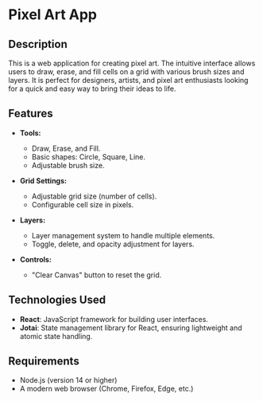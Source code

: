 # Pixel Art App

## Description

This is a web application for creating pixel art. The intuitive interface allows users to draw, erase, and fill cells on a grid with various brush sizes and layers. It is perfect for designers, artists, and pixel art enthusiasts looking for a quick and easy way to bring their ideas to life.

## Features

- **Tools:**

  - Draw, Erase, and Fill.
  - Basic shapes: Circle, Square, Line.
  - Adjustable brush size.

- **Grid Settings:**

  - Adjustable grid size (number of cells).
  - Configurable cell size in pixels.

- **Layers:**

  - Layer management system to handle multiple elements.
  - Toggle, delete, and opacity adjustment for layers.

- **Controls:**
  - "Clear Canvas" button to reset the grid.

## Technologies Used

- **React**: JavaScript framework for building user interfaces.
- **Jotai**: State management library for React, ensuring lightweight and atomic state handling.

## Requirements

- Node.js (version 14 or higher)
- A modern web browser (Chrome, Firefox, Edge, etc.)
